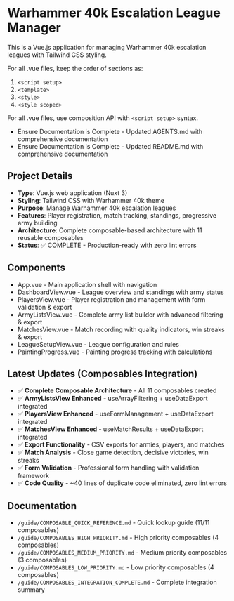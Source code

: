 # Warhammer 40k Escalation League Manager

This is a Vue.js application for managing Warhammer 40k escalation leagues with Tailwind CSS styling.

For all .vue files, keep the order of sections as:
1. `<script setup>`
2. `<template>`
3. `<style>`
4. `<style scoped>`

For all .vue files, use composition API with `<script setup>` syntax.

- Ensure Documentation is Complete - Updated AGENTS.md with comprehensive documentation
- Ensure Documentation is Complete - Updated README.md with comprehensive documentation

## Project Details
- **Type**: Vue.js web application (Nuxt 3)
- **Styling**: Tailwind CSS with Warhammer 40k theme
- **Purpose**: Manage Warhammer 40k escalation leagues
- **Features**: Player registration, match tracking, standings, progressive army building
- **Architecture**: Complete composable-based architecture with 11 reusable composables
- **Status**: ✅ COMPLETE - Production-ready with zero lint errors

## Components
- App.vue - Main application shell with navigation
- DashboardView.vue - League overview and standings with army status
- PlayersView.vue - Player registration and management with form validation & export
- ArmyListsView.vue - Complete army list builder with advanced filtering & export
- MatchesView.vue - Match recording with quality indicators, win streaks & export
- LeagueSetupView.vue - League configuration and rules
- PaintingProgress.vue - Painting progress tracking with calculations

## Latest Updates (Composables Integration)
- ✅ **Complete Composable Architecture** - All 11 composables created
- ✅ **ArmyListsView Enhanced** - useArrayFiltering + useDataExport integrated
- ✅ **PlayersView Enhanced** - useFormManagement + useDataExport integrated
- ✅ **MatchesView Enhanced** - useMatchResults + useDataExport integrated
- ✅ **Export Functionality** - CSV exports for armies, players, and matches
- ✅ **Match Analysis** - Close game detection, decisive victories, win streaks
- ✅ **Form Validation** - Professional form handling with validation framework
- ✅ **Code Quality** - ~40 lines of duplicate code eliminated, zero lint errors

## Documentation
- `/guide/COMPOSABLE_QUICK_REFERENCE.md` - Quick lookup guide (11/11 composables)
- `/guide/COMPOSABLES_HIGH_PRIORITY.md` - High priority composables (4 composables)
- `/guide/COMPOSABLES_MEDIUM_PRIORITY.md` - Medium priority composables (3 composables)
- `/guide/COMPOSABLES_LOW_PRIORITY.md` - Low priority composables (4 composables)
- `/guide/COMPOSABLES_INTEGRATION_COMPLETE.md` - Complete integration summary